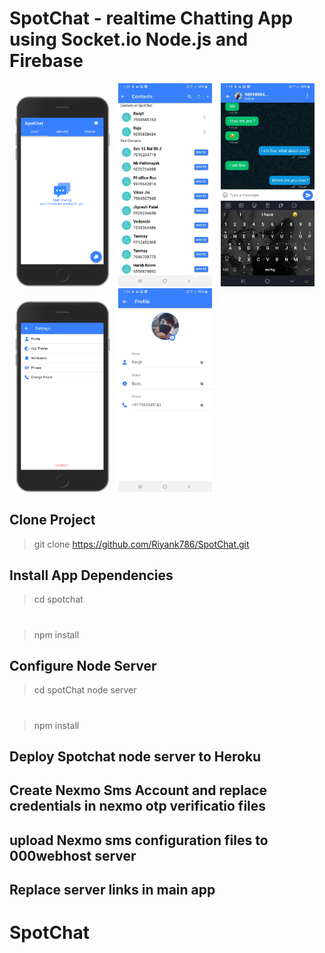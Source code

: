 # SpotChat - realtime Chatting App using Socket.io Node.js and Firebase

<p float="left">
  <img src="screeshots/localhost_8100_(iPhone 6_7_8 Plus).png" width="150" style="margin-left:10px" />
  <img src="https://github.com/imRecoder/SpotChat/blob/main/screeshots/WhatsApp%20Image%202021-04-14%20at%201.23.00%20PM%20(4).jpeg" width="150" style="margin-left:10px" />
   <img src="https://github.com/imRecoder/SpotChat/blob/main/screeshots/WhatsApp%20Image%202021-04-14%20at%201.23.00%20PM.jpeg" width="150" style="margin-left:10px" />
  <img src="https://github.com/imRecoder/SpotChat/blob/main/screeshots/localhost_8100_(iPhone%206_7_8%20Plus)%20(3).png" width="150" style="margin-left:10px" />
    <img src="https://github.com/imRecoder/SpotChat/blob/main/screeshots/WhatsApp%20Image%202021-04-14%20at%201.23.00%20PM%20(5).jpeg" width="150" style="margin-left:10px" />

</p>


## Clone Project
> git clone https://github.com/Riyank786/SpotChat.git

## Install App Dependencies
> cd spotchat
#
> npm install

## Configure Node Server
> cd spotChat node server
#
> npm install

## Deploy Spotchat node server to Heroku

## Create Nexmo Sms Account and replace credentials in nexmo otp verificatio files
## upload Nexmo sms configuration files to 000webhost server

## Replace server links in main app   

# SpotChat

